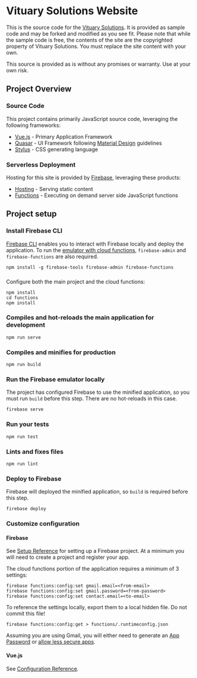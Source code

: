 # Vituary Solutions Website

This is the source code for the [Vituary Solutions](https://www.vituary.com/).  It is provided as sample code and may
be forked and modified as you see fit.  Please note that while the sample code is free, the contents of the site are
the copyrighted property of Vituary Solutions. You must replace the site content with your own.

This source is provided as is without any promises or warranty.  Use at your own risk.

## Project Overview

### Source Code

This project contains primarily JavaScript source code, leveraging the following frameworks:
- [Vue.js](https://vuejs.org/) - Primary Application Framework
- [Quasar](https://quasar.dev/) - UI Framework following [Material Design](https://material.io/) guidelines
- [Stylus](http://stylus-lang.com/) - CSS generating language

### Serverless Deployment

Hosting for this site is provided by [Firebase](https://firebase.google.com/), leveraging these products:
- [Hosting](https://firebase.google.com/products/hosting/) - Serving static content
- [Functions](https://firebase.google.com/products/functions/) - Executing on demand server side JavaScript functions

## Project setup

### Install Firebase CLI
[Firebase CLI](https://firebase.google.com/docs/cli) enables you to interact with Firebase locally and deploy the
application. To run the [emulator with cloud functions](https://firebase.google.com/docs/functions/local-emulator),
`firebase-admin` and `firebase-functions` are also required.
```
npm install -g firebase-tools firebase-admin firebase-functions
```

### 
Configure both the main project and the cloud functions:
```
npm install
cd functions
npm install
```

### Compiles and hot-reloads the main application for development
```
npm run serve
```

### Compiles and minifies for production
```
npm run build
```

### Run the Firebase emulator locally
The project has configured Firebase to use the minified application, so you must run `build` before this step.  There
are no hot-reloads in this case.
```
firebase serve
```

### Run your tests
```
npm run test
```

### Lints and fixes files
```
npm run lint
```

### Deploy to Firebase
Firebase will deployed the minified application, so `build` is required before this step.
```
firebase deploy
```

### Customize configuration

#### Firebase
See [Setup Reference](https://firebase.google.com/docs/web/setup/) for setting up a Firebase project.  At a minimum you
will need to create a project and register your app.

The cloud functions portion of the application requires a minimum of 3 settings:
```
firebase functions:config:set gmail.email=<from-email>
firebase functions:config:set gmail.password=<from-password>
firebase functions:config:set contact.email=<to-email>
```

To reference the settings locally, export them to a local hidden file.  Do not commit this file!
```
firebase functions:config:get > functions/.runtimeconfig.json
```

Assuming you are using Gmail, you will either need to generate an [App Password](https://support.google.com/accounts/answer/185833?hl=en)
or [allow less secure apps](https://support.google.com/accounts/answer/6010255).   

#### Vue.js
See [Configuration Reference](https://cli.vuejs.org/config/).
